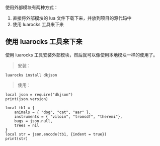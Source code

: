 使用外部模块有两种方式：

1. 直接将外部模块的 lua 文件下载下来，并放到项目的源代码中
2. 使用 luarocks 工具来下来

## 使用 luarocks 工具来下来

使用 luarocks 工具安装外部模块，然后就可以像使用本地模块一样的使用了。

> 安装：

```
luarocks install dkjson
```

> 使用：

```
local json = require("dkjson")
print(json.version)

local tb1 = {
    animals = { "dog", "cat", "aar" },
    instruments = { "viloin", "tromsdf", "theremi"},
    bugs = json.null,
    trees = nil
}
local str = json.encode(tb1, {indent = true})
print(str)
```
